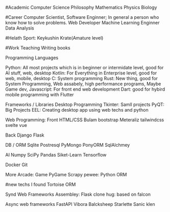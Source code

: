 #Academic
Computer Science
Philosophy
Mathematics
Physics
Biology


#Career
Computer Scientist, Software Enginner; In general a person who know how to solve problems.
Web Developer
Machine Learning Enginner
Data Analysis

#Helath
Sport: Keykushin Krate(Amature level)

#Work
Teaching
Writing books

Programming Languages

Python: All most projects which is in beginner or intermidate level, good for AI stuff, web, desktop
Kotlin: For Everything in Enterprise level, good for web, mobile, desktop
C: System programming
Rust: New thing, good for System Programming, Web assabely, high performance programs, Maybe Game dev, 
Javascript: For front end web development
Dart: good for hybird mobile programming with Flutter


Frameworks / Libraries
Desktop Programming
Tkinter: Samll projects
PyQT: Big Projects
EEL: Creating desktop app using web techs and python

Web Programming:
Front
HTML/CSS
Bulam
bootstrap
Meteraliz
tailwindcss
svelte
vue

Back
Django
Flask

DB / ORM
Sqlite
Postresql
PyMongo
PonyORM
SqlAlchmey

AI
Numpy
SciPy
Pandas
Siket-Learn
Tensorflow

Docker
Git

More
Arcade: Game
PyGame
Scrapy
pewee: Python ORM 

#new techs I found
Tortoise ORM

Synd Web Frameworks
Assembley: Flask clone 
hug: based on falcon

Async web frameworks
FastAPI
Vibora
Balcksheep
Starlette
Sanic
klen







